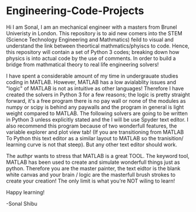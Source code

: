# Engineering-Code-Projects
Hi I am Sonal, I am an mechanical engineer with a masters from Brunel Univeristy in London. This repository is to aid new comers into the STEM (Science Technology Engineering and Mathmatics) feild to visual and understand the link between theortical mathmatics/phyiscs to code. Hence, this repository will contain a set of Python 3 codes; breaking down how physics is into actual code by the use of comments. In order to build a bridge from mathmatical theory to real life engineering solvers! 

I have spent a considerable amount of my time in undergrauate studies coding in MATLAB. However, MATLAB has a low avialablity issues and "logic" of MATLAB is not as intuitive as other languages! Therefore I have created the solvers in Python 3 for a few reasons; the logic is pretty straight forward, it's a free program there is no pay wall or none of the modules as numpy or scipy is behind any paywalls and the program in general is light weight compared to MATLAB. The following solvers are going to be written in Python 3 unless explicitly stated and the I will be use Spyder text editor. I also recommend this program because of two wonderfull features, the variable explorer and plot view tab! (If you are transitioning from MATLAB To Python this text editor as a similar layout to MATLAB so the tranisition/ learning curve is not that steep). But any other text editor should work.  

The authpr wants to stress that MATLAB is a great TOOL. The keyword tool, MATLAB has been used to create and simulate wonderfull things just as python. Therefore you are the master painter, the text eidtor is the blank white canvas and your brain / logic are the masterfull brush strokes to create your creation! The only limit is what you're NOT wiling to learn!   

Happy learning! 

-Sonal Shibu 
